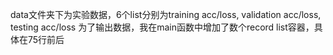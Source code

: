data文件夹下为实验数据，6个list分别为training acc/loss, validation acc/loss, testing acc/loss
为了输出数据，我在main函数中增加了数个record list容器，具体在75行前后
